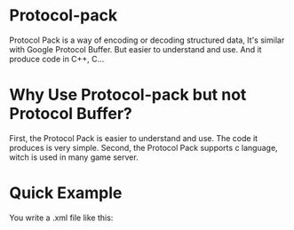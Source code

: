 Protocol-pack
=============

Protocol Pack is a way of encoding or decoding structured data, It's similar with Google Protocol Buffer. But easier to understand and use. And it produce code in C++, C...

Why Use Protocol-pack but not Protocol Buffer?
=============
First, the Protocol Pack is easier to understand and use. The code it produces is very simple.
Second, the Protocol Pack supports c language, witch is used in many game server.

Quick Example
=============
You write a .xml file like this:

